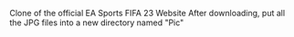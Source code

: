 Clone of the official EA Sports FIFA 23 Website
After downloading, put all the JPG files into a new directory named "Pic"
